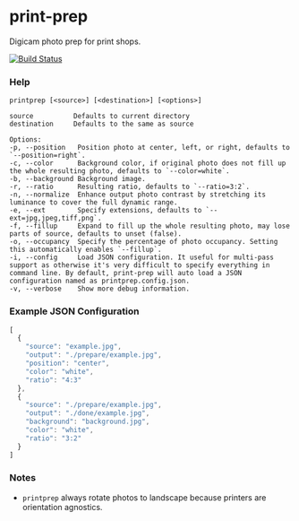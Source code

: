 # print-prep
Digicam photo prep for print shops.

[![Build Status](https://travis-ci.org/uzyn/print-prep.svg?branch=master)](https://travis-ci.org/uzyn/print-prep)

### Help
```
printprep [<source>] [<destination>] [<options>]

source          Defaults to current directory
destination     Defaults to the same as source

Options:
-p, --position   Position photo at center, left, or right, defaults to `--position=right`.
-c, --color      Background color, if original photo does not fill up the whole resulting photo, defaults to `--color=white`.
-b, --background Background image.
-r, --ratio      Resulting ratio, defaults to `--ratio=3:2`.
-n, --normalize  Enhance output photo contrast by stretching its luminance to cover the full dynamic range.
-e, --ext        Specify extensions, defaults to `--ext=jpg,jpeg,tiff,png`.
-f, --fillup     Expand to fill up the whole resulting photo, may lose parts of source, defaults to unset (false).
-o, --occupancy  Specify the percentage of photo occupancy. Setting this automatically enables `--fillup`.
-i, --config     Load JSON configuration. It useful for multi-pass support as otherwise it's very difficult to specify everything in command line. By default, print-prep will auto load a JSON configuration named as printprep.config.json.
-v, --verbose    Show more debug information.
```

### Example JSON Configuration

```javascript
[
  {
    "source": "example.jpg",
    "output": "./prepare/example.jpg",
    "position": "center",
    "color": "white",
    "ratio": "4:3"
  },
  {
    "source": "./prepare/example.jpg",
    "output": "./done/example.jpg",
    "background": "background.jpg",
    "color": "white",
    "ratio": "3:2"
  }
]
```

### Notes

- `printprep` always rotate photos to landscape because printers are orientation agnostics.
